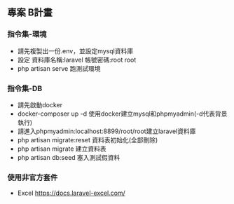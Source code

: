 ## 專案 B計畫

### 指令集-環境
- 請先複製出一份.env，並設定mysql資料庫
- 設定 資料庫名稱:laravel 帳號密碼:root root
- php artisan serve 跑測試環境

### 指令集-DB
- 請先啟動docker
- docker-composer up -d 使用docker建立mysql和phpmyadmin(-d代表背景執行)
- 請進入phpmyadmin:localhost:8899/root/root建立laravel資料庫
- php artisan migrate:reset 資料表初始化(全部刪除)
- php artisan migrate 建立資料表
- php artisan db:seed 塞入測試假資料

### 使用非官方套件
- Excel https://docs.laravel-excel.com/
